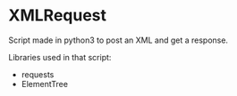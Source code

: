 # XMLRequest
Script made in python3 to post an XML and get a response.

Libraries used in that script:

- requests
- ElementTree
